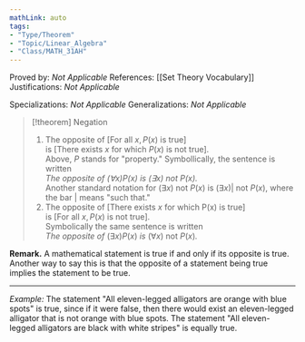 ```yaml
---
mathLink: auto
tags:
- "Type/Theorem"
- "Topic/Linear_Algebra"
- "Class/MATH_31AH"
---
```

Proved by: <i>Not Applicable</i>
References: [[Set Theory Vocabulary]]
Justifications: <i>Not Applicable</i>

Specializations: <i>Not Applicable</i>
Generalizations: <i>Not Applicable</i>

> [!theorem] Negation
> 1. The opposite of \[For all $x,P(x)$ is true\]  
> is \[There exists $x$ for which $P(x)$ is not true\].  
> Above, $P$ stands for "property." Symbollically, the sentence is written  
> _The opposite of _$(\forall x)P(x)$ _is_ $(\exists x)\text{ not }P(x)$_._  
> Another standard notation for $(\exists x)\text{ not }P(x)$ is $(\exists x)|\text{ not } P(x)$, where the bar | means "such that."  
> 2. The opposite of \[There exists $x$ for which P(x) is true\]  
> is \[For all $x,P(x)$ is not true\].  
> Symbolically the same sentence is written  
> _The opposite of_ $(\exists x)P(x)$ _is_ $(\forall x)\text{ not }P(x)$_._  

**Remark.** A mathematical statement is true if and only if its opposite is true.
Another way to say this is that the opposite of a statement being true implies the statement to be true.

---

*Example:* The statement "All eleven-legged alligators are orange with blue spots" is true, since if it were false, then there would exist an eleven-legged alligator that is not orange with blue spots.
The statement "All eleven-legged alligators are black with white stripes" is equally true.
